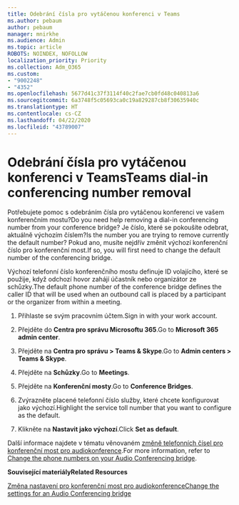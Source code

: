 ```yaml
---
title: Odebrání čísla pro vytáčenou konferenci v Teams
ms.author: pebaum
author: pebaum
manager: mnirkhe
ms.audience: Admin
ms.topic: article
ROBOTS: NOINDEX, NOFOLLOW
localization_priority: Priority
ms.collection: Adm_O365
ms.custom:
- "9002248"
- "4352"
ms.openlocfilehash: 5677d41c37f3114f40c2fae7cb0fd48c040813a6
ms.sourcegitcommit: 6a3748f5c05693ca0c19a829287cb8f30635940c
ms.translationtype: HT
ms.contentlocale: cs-CZ
ms.lasthandoff: 04/22/2020
ms.locfileid: "43789007"
---
```

# <a name="teams-dial-in-conferencing-number-removal"></a><span data-ttu-id="e3dfe-102">Odebrání čísla pro vytáčenou konferenci v Teams</span><span class="sxs-lookup"><span data-stu-id="e3dfe-102">Teams dial-in conferencing number removal</span></span>

<span data-ttu-id="e3dfe-103">Potřebujete pomoc s odebráním čísla pro vytáčenou konferenci ve vašem konferenčním mostu?</span><span class="sxs-lookup"><span data-stu-id="e3dfe-103">Do you need help removing a dial-in conferencing number from your conference bridge?</span></span> <span data-ttu-id="e3dfe-104">Je číslo, které se pokoušíte odebrat, aktuálně výchozím číslem?</span><span class="sxs-lookup"><span data-stu-id="e3dfe-104">Is the number you are trying to remove currently the default number?</span></span> <span data-ttu-id="e3dfe-105">Pokud ano, musíte nejdřív změnit výchozí konferenční číslo pro konferenční most.</span><span class="sxs-lookup"><span data-stu-id="e3dfe-105">If so, you will first need to change the default number of the conferencing bridge.</span></span>

<span data-ttu-id="e3dfe-106">Výchozí telefonní číslo konferenčního mostu definuje ID volajícího, které se použije, když odchozí hovor zahájí účastník nebo organizátor ze schůzky.</span><span class="sxs-lookup"><span data-stu-id="e3dfe-106">The default phone number of the conference bridge defines the caller ID that will be used when an outbound call is placed by a participant or the organizer from within a meeting.</span></span>

1. <span data-ttu-id="e3dfe-107">Přihlaste se svým pracovním účtem.</span><span class="sxs-lookup"><span data-stu-id="e3dfe-107">Sign in with your work account.</span></span>

2. <span data-ttu-id="e3dfe-108">Přejděte do **Centra pro správu Microsoftu 365**.</span><span class="sxs-lookup"><span data-stu-id="e3dfe-108">Go to **Microsoft 365 admin center**.</span></span>

3. <span data-ttu-id="e3dfe-109">Přejděte na **Centra pro správu > Teams & Skype**.</span><span class="sxs-lookup"><span data-stu-id="e3dfe-109">Go to **Admin centers > Teams & Skype**.</span></span>

4. <span data-ttu-id="e3dfe-110">Přejděte na **Schůzky**.</span><span class="sxs-lookup"><span data-stu-id="e3dfe-110">Go to **Meetings**.</span></span>

5. <span data-ttu-id="e3dfe-111">Přejděte na **Konferenční mosty**.</span><span class="sxs-lookup"><span data-stu-id="e3dfe-111">Go to **Conference Bridges**.</span></span>

6. <span data-ttu-id="e3dfe-112">Zvýrazněte placené telefonní číslo služby, které chcete konfigurovat jako výchozí.</span><span class="sxs-lookup"><span data-stu-id="e3dfe-112">Highlight the service toll number that you want to configure as the default.</span></span>

7. <span data-ttu-id="e3dfe-113">Klikněte na **Nastavit jako výchozí**.</span><span class="sxs-lookup"><span data-stu-id="e3dfe-113">Click **Set as default**.</span></span>

<span data-ttu-id="e3dfe-114">Další informace najdete v tématu věnovaném [změně telefonních čísel pro konferenční most pro audiokonference](https://docs.microsoft.com/microsoftteams/change-the-phone-numbers-on-your-audio-conferencing-bridge).</span><span class="sxs-lookup"><span data-stu-id="e3dfe-114">For more information, refer to [Change the phone numbers on your Audio Conferencing bridge](https://docs.microsoft.com/microsoftteams/change-the-phone-numbers-on-your-audio-conferencing-bridge).</span></span>

<span data-ttu-id="e3dfe-115">**Související materiály**</span><span class="sxs-lookup"><span data-stu-id="e3dfe-115">**Related Resources**</span></span>

[<span data-ttu-id="e3dfe-116">Změna nastavení pro konferenční most pro audiokonference</span><span class="sxs-lookup"><span data-stu-id="e3dfe-116">Change the settings for an Audio Conferencing bridge</span></span>](https://docs.microsoft.com/microsoftteams/change-the-settings-for-an-audio-conferencing-bridge)
